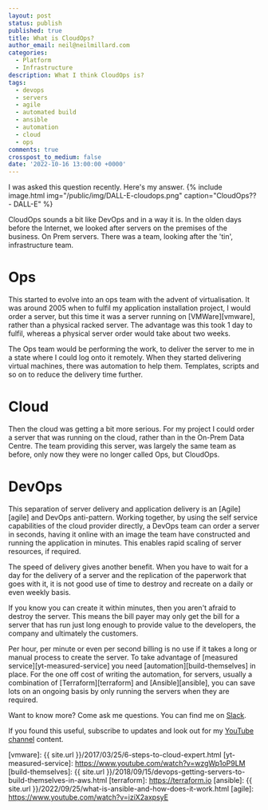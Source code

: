 ```yaml
---
layout: post
status: publish
published: true
title: What is CloudOps?
author_email: neil@neilmillard.com
categories:
  - Platform
  - Infrastructure
description: What I think CloudOps is?
tags:
  - devops
  - servers
  - agile
  - automated build
  - ansible
  - automation
  - cloud
  - ops
comments: true
crosspost_to_medium: false
date: '2022-10-16 13:00:00 +0000'
---
```

I was asked this question recently. Here's my answer.
{% include image.html
img="/public/img/DALL-E-cloudops.png"
caption="CloudOps?? - DALL-E" %}

CloudOps sounds a bit like DevOps and in a way it is.  In the olden days before the Internet, we looked after servers
on the premises of the business. On Prem servers. There was a team, looking after the 'tin', infrastructure team.

Ops
===
This started to evolve into an ops team with the advent of virtualisation. It was around 2005 when to fulfil my
application installation project, I would order a server, but this time it was a server running on [VMWare][vmware],
rather than a physical racked server.  The advantage was this took 1 day to fulfil, whereas a physical server order
would take about two weeks.

The Ops team would be performing the work, to deliver the server to me in a state where I could log onto it remotely.
When they started delivering virtual machines, there was automation to help them. Templates, scripts and so on to reduce
the delivery time further.

Cloud
=====

Then the cloud was getting a bit more serious. For my project I could order a server that was running on the cloud,
rather than in the On-Prem Data Centre.  The team providing this server, was largely the same team as before, only now
they were no longer called Ops, but CloudOps.

DevOps
=====

This separation of server delivery and application delivery is an [Agile][agile] and DevOps anti-pattern. Working together, by
using the self service capabilities of the cloud provider directly, a DevOps team can order a server in seconds, having
it online with an image the team have constructed and running the application in minutes. This enables rapid scaling of
server resources, if required.

The speed of delivery gives another benefit. When you have to wait for a day for the delivery of a server and the
replication of the paperwork that goes with it, it is not good use of time to destroy and recreate on a daily or even
weekly basis.

If you know you can create it within minutes, then you aren't afraid to destroy the server. This means the bill payer
may only get the bill for a server that has run just long enough to provide value to the developers, the company and
ultimately the customers.

Per hour, per minute or even per second billing is no use if it takes a long or manual process to create the server. To
take advantage of [measured service][yt-measured-service] you need [automation][build-themselves] in place. For the one off cost of writing
the automation, for servers, usually a combination of [Terraform][terraform] and [Ansible][ansible], you can save lots
on an ongoing basis by only running the servers when they are required.


Want to know more? Come ask me questions. You can find me on [Slack]({{site.data.slack.invite}}).


If you found this useful, subscribe to updates and look out for my [YouTube channel]({{site.data.youtube.channel}}) content.

[vmware]: {{ site.url }}/2017/03/25/6-steps-to-cloud-expert.html
[yt-measured-service]: https://www.youtube.com/watch?v=wzgWp1oP9LM
[build-themselves]: {{ site.url }}/2018/09/15/devops-getting-servers-to-build-themselves-in-aws.html
[terraform]: https://terraform.io
[ansible]: {{ site.url }}/2022/09/25/what-is-ansible-and-how-does-it-work.html
[agile]: https://www.youtube.com/watch?v=iziX2axpsyE
